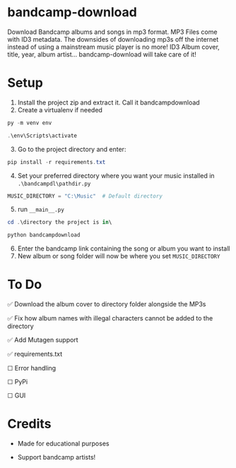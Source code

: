 # bandcamp-download
Download Bandcamp albums and songs in mp3 format. MP3 Files come with ID3 metadata. The downsides of downloading mp3s off the internet instead of using a mainstream music player is no more! ID3 Album cover, title, year, album artist... bandcamp-download will take care of it!

# Setup
1) Install the project zip and extract it. Call it bandcampdownload
2) Create a virtualenv if needed

```powershell
py -m venv env

.\env\Scripts\activate
```

3) Go to the project directory and enter:

```powershell
pip install -r requirements.txt
```

4) Set your preferred directory where you want your music installed in  `.\bandcampdl\pathdir.py`  

```python
MUSIC_DIRECTORY = "C:\Music"  # Default directory
```

5) run `__main__.py`

```powershell 
cd .\directory the project is in\

python bandcampdownload
```
6) Enter the bandcamp link containing the song or album you want to install
7) New album or song folder will now be where you set ```MUSIC_DIRECTORY```

# To Do
✅ Download the album cover to directory folder alongside the MP3s 

✅ Fix how album names with illegal characters cannot be added to the directory 

✅ Add Mutagen support 

✅ requirements.txt

☐ Error handling 

☐ PyPi

☐ GUI

# Credits
- Made for educational purposes 

- Support bandcamp artists!
